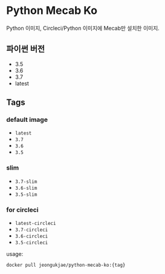 # Python Mecab Ko

Python 이미지, Circleci/Python 이미지에 Mecab만 설치한 이미지.

## 파이썬 버전

* 3.5
* 3.6
* 3.7
* latest


## Tags

### default image

* `latest`
* `3.7`
* `3.6`
* `3.5`

### slim

* `3.7-slim`
* `3.6-slim`
* `3.5-slim`

### for circleci

* `latest-circleci`
* `3.7-circleci`
* `3.6-circleci`
* `3.5-circleci`

usage:

```sh
docker pull jeongukjae/python-mecab-ko:{tag}
```
